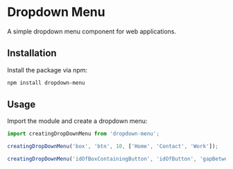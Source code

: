 # Dropdown Menu

A simple dropdown menu component for web applications.

## Installation

Install the package via npm:

```bash
npm install dropdown-menu
```

## Usage

Import the module and create a dropdown menu:

```javascript
import creatingDropDownMenu from 'dropdown-menu';

creatingDropDownMenu('box', 'btn', 10, ['Home', 'Contact', 'Work']);

creatingDropDownMenu('idOfBoxContainingButton', 'idOfButton', 'gapBetweenElementInPx', ['Array', 'of', 'Elements']);
```